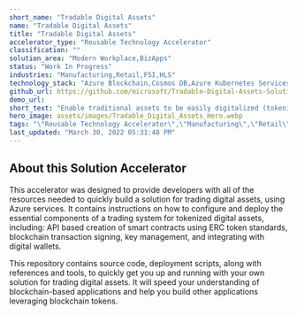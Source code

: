 ```yaml
---
short_name: "Tradable Digital Assets"
name: "Tradable Digital Assets"
title: "Tradable Digital Assets"
accelerator_type: "Reusable Technology Accelerator"
classification: ""
solution_area: "Modern Workplace,BizApps"
status: "Work In Progress"
industries: "Manufacturing,Retail,FSI,HLS"
technology_stack: "Azure Blockchain,Cosmos DB,Azure Kubernetes Services,Azure KeyVault,Azure Container Registry"
github_url: https://github.com/microsoft/Tradable-Digital-Assets-Solution-Accelerator
demo_url: 
short_text: "Enable traditional assets to be easily digitalized (tokenized), exchanged as a token, and securely stored in digital wallets"
hero_image: assets/images/Tradable_Digital_Assets_Hero.webp
tags: "\"Reusable Technology Accelerator\",\"Manufacturing\",\"Retail\",\"FSI\",\"HLS\",\"Azure Blockchain\",\"Cosmos DB\",\"Azure Kubernetes Services\",\"Azure KeyVault\",\"Azure Container Registry\""
last_updated: "March 30, 2022 05:31:48 PM"
---
```

## About this Solution Accelerator

This accelerator was designed to provide developers with all of the resources needed to quickly build a solution for trading digital assets, using Azure services. It contains instructions on how to configure and deploy the essential components of a trading system for tokenized digital assets, including: API based creation of smart contracts using ERC token standards, blockchain transaction signing, key management, and integrating with digital wallets.

This repository contains source code, deployment scripts, along with references and tools, to quickly get you up and running with your own solution for trading digital assets. It will speed your understanding of blockchain-based applications and help you build other applications leveraging blockchain tokens.
